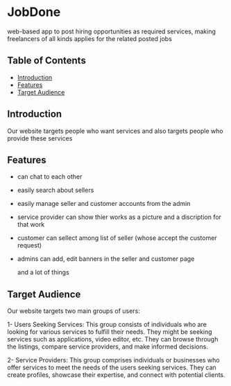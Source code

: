 # JobDone

web-based app to post hiring opportunities as required services, making freelancers of all kinds applies for the related posted jobs

## Table of Contents

- [Introduction](#introduction)
- [Features](#features)
- [Target Audience](#target-audience)

## Introduction

Our website targets people who want services and also targets people who provide these services

## Features

- can chat to each other
- easily search about sellers
- easily manage seller and customer accounts from the admin
- service provider can show thier works as a picture and a discription for that work
- customer can sellect among list of seller (whose accept the customer request)
- admins can add, edit banners in the seller and customer page

  and a lot of things

## Target Audience

Our website targets two main groups of users:

1- Users Seeking Services: This group consists of individuals who are looking for various services to fulfill their needs. They might be seeking services such as applications, video editor, etc. They can browse through the listings, compare service providers, and make informed decisions.

2- Service Providers: This group comprises individuals or businesses who offer services to meet the needs of the users seeking services. They can create profiles, showcase their expertise, and connect with potential clients.


